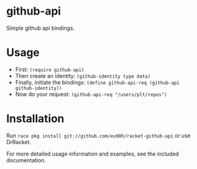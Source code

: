 github-api
==========
Simple github api bindings.

Usage
=====
* First: `(require github-api)`
* Then create an identity: `(github-identity type data)`
* Finally, initiate the bindings: `(define github-api-req (github-api github-identity))`
* Now do your request: `(github-api-req "/users/plt/repos")`

Installation
============
Run `raco pkg install git://github.com/eu90h/racket-github-api` or use DrRacket.

For more detailed usage information and examples, see the included documentation.
